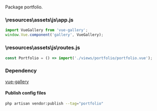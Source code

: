 #
Package portfolio.<br>


### \resources\assets\js\app.js
``` javascript
import VueGallery from 'vue-gallery';
window.Vue.component('gallery', VueGallery);
```

### \resources\assets\js\routes.js
``` javascript
const Portfolio	= () => import('./views/portfolio/portfolio.vue');
```

### Dependency
[vue-gallery](https://github.com/RobinCK/vue-gallery)  

#### Publish config files
``` bash
php artisan vendor:publish --tag="portfolio"
```
